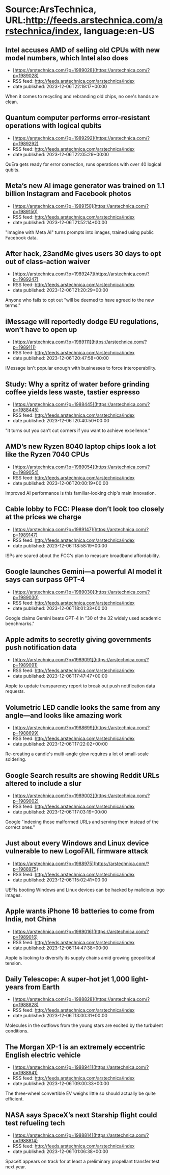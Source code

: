 # Source:ArsTechnica, URL:http://feeds.arstechnica.com/arstechnica/index, language:en-US

## Intel accuses AMD of selling old CPUs with new model numbers, which Intel also does
 - [https://arstechnica.com/?p=1989028](https://arstechnica.com/?p=1989028)
 - RSS feed: http://feeds.arstechnica.com/arstechnica/index
 - date published: 2023-12-06T22:19:17+00:00

When it comes to recycling and rebranding old chips, no one's hands are clean.

## Quantum computer performs error-resistant operations with logical qubits
 - [https://arstechnica.com/?p=1989292](https://arstechnica.com/?p=1989292)
 - RSS feed: http://feeds.arstechnica.com/arstechnica/index
 - date published: 2023-12-06T22:05:29+00:00

QuEra gets ready for error correction, runs operations with over 40 logical qubits.

## Meta’s new AI image generator was trained on 1.1 billion Instagram and Facebook photos
 - [https://arstechnica.com/?p=1989150](https://arstechnica.com/?p=1989150)
 - RSS feed: http://feeds.arstechnica.com/arstechnica/index
 - date published: 2023-12-06T21:52:14+00:00

"Imagine with Meta AI" turns prompts into images, trained using public Facebook data.

## After hack, 23andMe gives users 30 days to opt out of class-action waiver
 - [https://arstechnica.com/?p=1989247](https://arstechnica.com/?p=1989247)
 - RSS feed: http://feeds.arstechnica.com/arstechnica/index
 - date published: 2023-12-06T21:20:29+00:00

Anyone who fails to opt out "will be deemed to have agreed to the new terms."

## iMessage will reportedly dodge EU regulations, won’t have to open up
 - [https://arstechnica.com/?p=1989111](https://arstechnica.com/?p=1989111)
 - RSS feed: http://feeds.arstechnica.com/arstechnica/index
 - date published: 2023-12-06T20:47:58+00:00

iMessage isn't popular enough with businesses to force interoperability.

## Study: Why a spritz of water before grinding coffee yields less waste, tastier espresso
 - [https://arstechnica.com/?p=1988445](https://arstechnica.com/?p=1988445)
 - RSS feed: http://feeds.arstechnica.com/arstechnica/index
 - date published: 2023-12-06T20:40:50+00:00

"It turns out you can’t cut corners if you want to achieve excellence.”

## AMD’s new Ryzen 8040 laptop chips look a lot like the Ryzen 7040 CPUs
 - [https://arstechnica.com/?p=1989054](https://arstechnica.com/?p=1989054)
 - RSS feed: http://feeds.arstechnica.com/arstechnica/index
 - date published: 2023-12-06T20:00:19+00:00

Improved AI performance is this familiar-looking chip's main innovation.

## Cable lobby to FCC: Please don’t look too closely at the prices we charge
 - [https://arstechnica.com/?p=1989147](https://arstechnica.com/?p=1989147)
 - RSS feed: http://feeds.arstechnica.com/arstechnica/index
 - date published: 2023-12-06T18:58:19+00:00

ISPs are scared about the FCC's plan to measure broadband affordability.

## Google launches Gemini—a powerful AI model it says can surpass GPT-4
 - [https://arstechnica.com/?p=1989030](https://arstechnica.com/?p=1989030)
 - RSS feed: http://feeds.arstechnica.com/arstechnica/index
 - date published: 2023-12-06T18:01:33+00:00

Google claims Gemini beats GPT-4 in "30 of the 32 widely used academic benchmarks."

## Apple admits to secretly giving governments push notification data
 - [https://arstechnica.com/?p=1989091](https://arstechnica.com/?p=1989091)
 - RSS feed: http://feeds.arstechnica.com/arstechnica/index
 - date published: 2023-12-06T17:47:47+00:00

Apple to update transparency report to break out push notification data requests.

## Volumetric LED candle looks the same from any angle—and looks like amazing work
 - [https://arstechnica.com/?p=1988699](https://arstechnica.com/?p=1988699)
 - RSS feed: http://feeds.arstechnica.com/arstechnica/index
 - date published: 2023-12-06T17:22:02+00:00

Re-creating a candle's multi-angle glow requires a lot of small-scale soldering.

## Google Search results are showing Reddit URLs altered to include a slur
 - [https://arstechnica.com/?p=1989002](https://arstechnica.com/?p=1989002)
 - RSS feed: http://feeds.arstechnica.com/arstechnica/index
 - date published: 2023-12-06T17:03:19+00:00

Google "indexing those malformed URLs and serving them instead of the correct ones."

## Just about every Windows and Linux device vulnerable to new LogoFAIL firmware attack
 - [https://arstechnica.com/?p=1988975](https://arstechnica.com/?p=1988975)
 - RSS feed: http://feeds.arstechnica.com/arstechnica/index
 - date published: 2023-12-06T15:02:41+00:00

UEFIs booting Windows and Linux devices can be hacked by malicious logo images.

## Apple wants iPhone 16 batteries to come from India, not China
 - [https://arstechnica.com/?p=1989016](https://arstechnica.com/?p=1989016)
 - RSS feed: http://feeds.arstechnica.com/arstechnica/index
 - date published: 2023-12-06T14:47:38+00:00

Apple is looking to diversify its supply chains amid growing geopolitical tension.

## Daily Telescope: A super-hot jet 1,000 light-years from Earth
 - [https://arstechnica.com/?p=1988828](https://arstechnica.com/?p=1988828)
 - RSS feed: http://feeds.arstechnica.com/arstechnica/index
 - date published: 2023-12-06T13:00:31+00:00

Molecules in the outflows from the young stars are excited by the turbulent conditions.

## The Morgan XP-1 is an extremely eccentric English electric vehicle
 - [https://arstechnica.com/?p=1988941](https://arstechnica.com/?p=1988941)
 - RSS feed: http://feeds.arstechnica.com/arstechnica/index
 - date published: 2023-12-06T09:00:33+00:00

The three-wheel convertible EV weighs little so should actually be quite efficient.

## NASA says SpaceX’s next Starship flight could test refueling tech
 - [https://arstechnica.com/?p=1988814](https://arstechnica.com/?p=1988814)
 - RSS feed: http://feeds.arstechnica.com/arstechnica/index
 - date published: 2023-12-06T01:06:38+00:00

SpaceX appears on track for at least a preliminary propellant transfer test next year.

